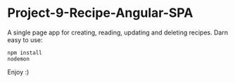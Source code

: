 # Project-9-Recipe-Angular-SPA

A single page app for creating, reading, updating and deleting recipes. 
Darn easy to use:

```cli
npm install
nodemon
```

Enjoy :)
